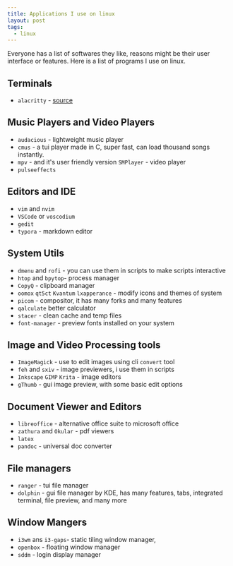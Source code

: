 ```yaml
---
title: Applications I use on linux
layout: post
tags:
  - linux
---
```


Everyone has a list of softwares they like, reasons might be their user interface or features.
Here is a list of programs I use on linux.

## Terminals

- `alacritty` - [source](https://github.com/alacritty/alacritty)

## Music Players and Video Players

- `audacious` - lightweight music player
- `cmus` - a tui player made in C, super fast, can load thousand songs instantly.
- `mpv` - and it's user friendly version `SMPlayer` - video player
- `pulseeffects`

## Editors and IDE

- `vim`  and `nvim`
- `VSCode` or `voscodium`
- `gedit`
- `typora` - markdown editor

## System Utils

- `dmenu` and `rofi` - you can use them in scripts to make scripts interactive
- `htop` and `bpytop`- process manager
- `CopyQ` - clipboard manager
- `oomox` `qt5ct` `Kvantum` `lxapperance` - modify icons and themes of system
- `picom` - compositor, it has many forks and many features
- `qalculate` better calculator
- `stacer` - clean cache and temp files
- `font-manager` - preview fonts installed on your system

## Image and Video Processing tools

- `ImageMagick` - use to edit images using cli `convert` tool
- `feh` and `sxiv` - image previewers, i use them in scripts
- `Inkscape` `GIMP` `Krita` - image editors
- `gThumb` - gui image preview, with some basic edit options

## Document Viewer and Editors

- `libreoffice` - alternative office suite to microsoft office
- `zathura` and `Okular` - pdf viewers
- `latex`
- `pandoc` - universal doc converter

## File managers

- `ranger` - tui file manager
- `dolphin` - gui file manager by KDE, has many features, tabs, integrated terminal, file preview, and many more

## Window Mangers

- `i3wm` ans `i3-gaps`- static tiling window manager,
- `openbox` - floating window manager
- `sddm` - login display manager
